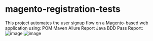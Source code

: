 # magento-registration-tests
This project automates the user signup flow on a Magento-based web application using:
POM
Maven
Allure Report 
Java
BDD
Pass Report: 
![image](https://github.com/user-attachments/assets/d6556f7e-af78-4981-9ffe-fbc20a008fd6)
![image](https://github.com/user-attachments/assets/a70bb7ad-08fa-41e8-b646-72972ea3989b)


